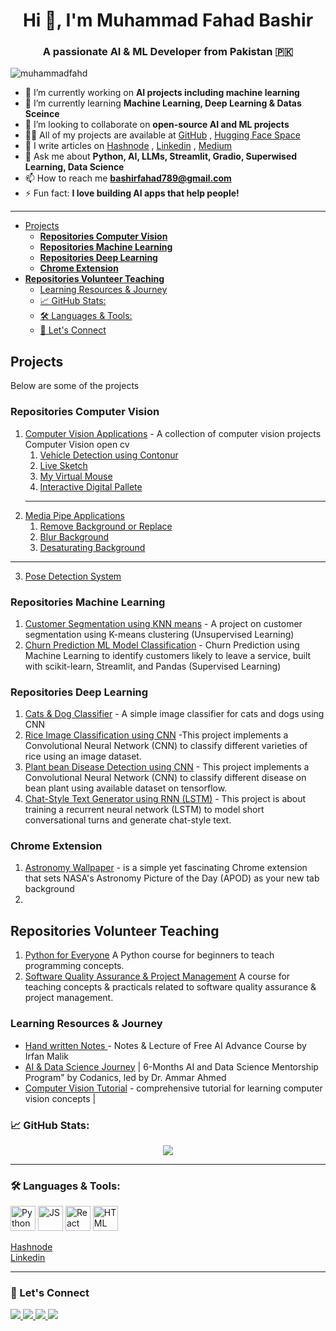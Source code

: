 <h1 align="center">Hi 👋, I'm Muhammad Fahad Bashir</h1>
<h3 align="center">A passionate AI & ML Developer from Pakistan 🇵🇰</h3>
<p align="left"> <img src="https://komarev.com/ghpvc/?username=muhammadfahd&label=Profile%20views&color=0e75b6&style=flat" alt="muhammadfahd" /> </p>

- 🔭 I’m currently working on **AI projects including machine learning**
- 🌱 I’m currently learning **Machine Learning, Deep Learning & Datas Sceince**
- 👯 I’m looking to collaborate on **open-source AI and ML projects**
- 👨‍💻 All of my projects are available at [GitHub](https://github.com/muhammadfahd) , [Hugging Face Space](https://huggingface.co/mfahadkhan)
- 📝 I write articles on [Hashnode](https://mfahadbashir.hashnode.dev/) , [Linkedin](https://www.linkedin.com/in/mfahadbashir/recent-activity/articles/) , [Medium](https://medium.com/@mfahadbashir)
- 💬 Ask me about **Python, AI, LLMs, Streamlit, Gradio, Superwised Learning, Data Science**
- 📫 How to reach me **bashirfahad789@gmail.com**
- ⚡ Fun fact: **I love building AI apps that help people!**

---



- [Projects](#projects)
  - [**Repositories Computer Vision**](#repositories-computer-vision)
  - [**Repositories Machine Learning**](#repositories-machine-learning)
  - [**Repositories Deep Learning**](#repositories-deep-learning)
  - [**Chrome Extension**](#chrome-extension)
- [**Repositories Volunteer Teaching**](#repositories-volunteer-teaching)
  - [Learning Resources \& Journey](#learning-resources--journey)
  - [📈 GitHub Stats:](#-github-stats)
  - [🛠️ Languages \& Tools:](#️-languages--tools)
  - [🙌 Let's Connect](#-lets-connect)



## Projects
Below are some of the projects
### **Repositories Computer Vision**
1. [Computer Vision Applications](https://github.com/muhammadfahd/Computer-Vision-Applications) - A collection of computer vision projects Computer Vision open cv
   1. [Vehicle Detection using Contonur](https://github.com/muhammadfahd/Computer-Vision-Applications/tree/main/1-Vehicle%20Detetion%20using%20contour%20concept)
   2. [Live Sketch](https://github.com/muhammadfahd/Computer-Vision-Applications/tree/main/2-Live%20Sketch)
   3. [My Virtual Mouse](https://github.com/muhammadfahd/Computer-Vision-Applications/tree/main/3-My%20Virtual%20Mouse)
   4. [Interactive Digital Pallete](https://github.com/muhammadfahd/Computer-Vision-Applications/tree/main/4-Interactive%20Digital%20pallete)
   ---
2. [Media Pipe Applications](https://github.com/muhammadfahd/medipipe_applications) 
   1. [Remove Background or Replace](https://github.com/muhammadfahd/medipipe_applications/tree/main/1-Background%20remove%20or%20replace)
   2. [Blur Background](https://github.com/muhammadfahd/medipipe_applications/tree/main/2-Blur%20Background)
   3. [Desaturating Background](https://github.com/muhammadfahd/medipipe_applications/tree/main/3-Desaturating%20background)
---
3. [Pose Detection System](https://github.com/muhammadfahd/Pose_Detection_System)



### **Repositories Machine Learning**
1. [Customer Segmentation using KNN means](https://github.com/muhammadfahd/customer_segmentation_using_kmeans) - A project on customer segmentation using K-means clustering (Unsupervised Learning)
2. [Churn Prediction ML Model Classification](https://github.com/muhammadfahd/churn_prediction_ml_model_-classification-) - Churn Prediction using Machine Learning to identify customers likely to leave a service, built with scikit-learn, Streamlit, and Pandas (Supervised Learning)




### **Repositories Deep Learning**
1. [Cats & Dog Classifier](https://github.com/muhammadfahd/cats-and-dogs-classifier) - A simple image classifier for cats and dogs using CNN 
2. [Rice Image Classification using CNN](https://github.com/muhammadfahd/CNN-implementation-using-rice-image) -This project implements a Convolutional Neural Network (CNN) to classify different varieties of rice using an image dataset.
3. [Plant bean Disease Detection using CNN](https://github.com/muhammadfahd/plant-disease-detection-using-cnn-) - This project implements a Convolutional Neural Network (CNN) to classify different disease on bean plant using available dataset on tensorflow.
4. [Chat-Style Text Generator using RNN (LSTM)](https://github.com/muhammadfahd/Chat-Style-Text-Generator-using-RNN-LSTM-) - This project is about training a recurrent neural network (LSTM) to model short conversational turns and generate chat-style text.


### **Chrome Extension** 
1. [Astronomy Wallpaper](https://github.com/muhammadfahd/astronomy-wallpaper) -  is a simple yet fascinating Chrome extension that sets NASA's Astronomy Picture of the Day (APOD) as your new tab background
2. 


## **Repositories Volunteer Teaching**
1. [Python for Everyone](https://github.com/muhammadfahd/python-for-everyone-course) A Python course for beginners to teach programming concepts.  
2. [Software Quality Assurance & Project Management](https://github.com/muhammadfahd/sqa_and_pm_course_live_classes) A course for teaching concepts & practicals related to software quality assurance & project management.



### Learning Resources & Journey 

* [Hand written Notes ](https://github.com/muhammadfahd/advace_ai_course_notes) - Notes & Lecture of Free AI Advance Course by Irfan Malik 
* [AI & Data Science Journey](https://github.com/muhammadfahd/AI_DataScience_Journey) | 6-Months AI and Data Science Mentorship Program" by Codanics, led by Dr. Ammar Ahmed
* [Computer Vision Tutorial](https://github.com/muhammadfahd/computer_vision_tutorial-mini-application) -  comprehensive tutorial for learning computer vision concepts |

















### 📈 GitHub Stats:
<p align="center">
  <img src="https://github-readme-stats.vercel.app/api?username=muhammadfahd&show_icons=true&theme=radical" />
</p>


---
### 🛠️ Languages & Tools:
<p align="left">
  <img src="https://cdn.jsdelivr.net/gh/devicons/devicon/icons/python/python-original.svg" alt="Python" width="40" height="40"/>
  <img src="https://cdn.jsdelivr.net/gh/devicons/devicon/icons/javascript/javascript-original.svg" alt="JS" width="40" height="40"/>
  <img src="https://cdn.jsdelivr.net/gh/devicons/devicon/icons/react/react-original.svg" alt="React" width="40" height="40"/>
  <img src="https://cdn.jsdelivr.net/gh/devicons/devicon/icons/html5/html5-original.svg" alt="HTML" width="40" height="40"/>
</p>

 [Hashnode](https://mfahadbashir.hashnode.dev/)  
 [Linkedin](https://www.linkedin.com/in/mfahadbashir/recent-activity/articles/)




---
### 🙌 Let's Connect
<p align="left">
  <a href="https://www.linkedin.com/in/mfahadbashir/">
    <img src="https://img.shields.io/badge/LinkedIn-blue?style=for-the-badge&logo=linkedin" />
  </a>
  <a href="mailto:mfahadbashir@gmail.com">
    <img src="https://img.shields.io/badge/Gmail-red?style=for-the-badge&logo=gmail&logoColor=white" />
  </a>
  <a href="https://github.com/muhammadfahd">
    <img src="https://img.shields.io/badge/GitHub-black?style=for-the-badge&logo=github&logoColor=white" />
  </a>
  <a href="https://www.youtube.com/@mfahadbashir45">
    <img src="https://img.shields.io/badge/YouTube-%23FF0000?style=for-the-badge&logo=youtube&logoColor=white" />
  </a>
</p>
